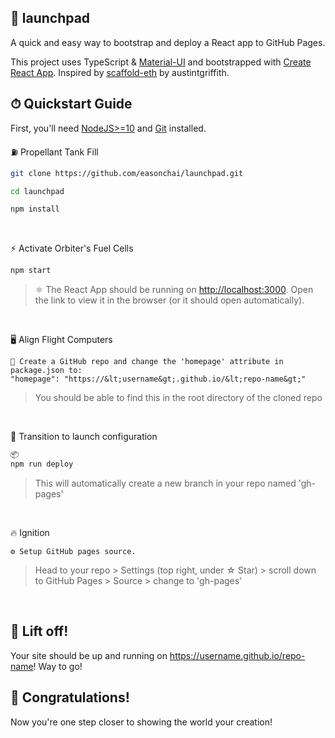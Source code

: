## 🚀 launchpad
A quick and easy way to bootstrap and deploy a React app to GitHub Pages.

This project uses TypeScript & [Material-UI](https://material-ui.com/getting-started/installation/) and bootstrapped with [Create React App](https://github.com/facebook/create-react-app).
Inspired by [scaffold-eth](https://github.com/austintgriffith/scaffold-eth) by austintgriffith.
<br />

## ⏱ Quickstart Guide

First, you'll need [NodeJS>=10](https://nodejs.org/en/download/) and [Git](https://git-scm.com/downloads) installed.
<br />

⛽ Propellant Tank Fill 
```bash
git clone https://github.com/easonchai/launchpad.git

cd launchpad

npm install
```
<br />

⚡ Activate Orbiter's Fuel Cells
```bash
npm start
```
>⚛ The React App should be running on [http://localhost:3000](http://localhost:3000). Open the link to view it in the browser (or it should open automatically).

<br />

🖥 Align Flight Computers 
```
📑 Create a GitHub repo and change the 'homepage' attribute in package.json to:
"homepage": "https://&lt;username&gt;.github.io/&lt;repo-name&gt;"
```
>You should be able to find this in the root directory of the cloned repo

<br />

📀 Transition to launch configuration <br />
```bash
📦 
npm run deploy
``` 
>This will automatically create a new branch in your repo named 'gh-pages'

<br /> 

🔥 Ignition <br />
```
⚙ Setup GitHub pages source.
```
>Head to your repo > Settings (top right, under ☆ Star) > scroll down to GitHub Pages > Source > change to 'gh-pages'

<br />

## 🚀 Lift off!
Your site should be up and running on https://username.github.io/repo-name! Way to go!


## 🎉 Congratulations!
Now you're one step closer to showing the world your creation!

